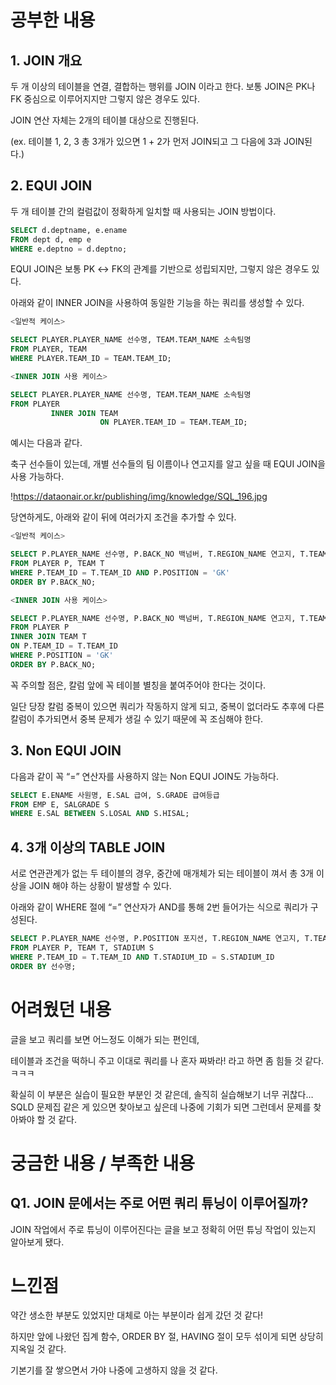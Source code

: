 # 공부한 내용


## 1. JOIN 개요

두 개 이상의 테이블을 연결, 결합하는 행위를 JOIN 이라고 한다. 보통 JOIN은 PK나 FK 중심으로 이루어지지만 그렇지 않은 경우도 있다.

JOIN 연산 자체는 2개의 테이블 대상으로 진행된다.

(ex. 테이블 1, 2, 3 총 3개가 있으면 1 + 2가 먼저 JOIN되고 그 다음에 3과 JOIN된다.)

## 2. EQUI JOIN

두 개 테이블 간의 컬럼값이 정확하게 일치할 때 사용되는 JOIN 방법이다.

```sql
SELECT d.deptname, e.ename
FROM dept d, emp e
WHERE e.deptno = d.deptno;
```

EQUI JOIN은 보통 PK ↔ FK의 관계를 기반으로 성립되지만, 그렇지 않은 경우도 있다.

아래와 같이 INNER JOIN을 사용하여 동일한 기능을 하는 쿼리를 생성할 수 있다.

```sql
<일반적 케이스>

SELECT PLAYER.PLAYER_NAME 선수명, TEAM.TEAM_NAME 소속팀명
FROM PLAYER, TEAM
WHERE PLAYER.TEAM_ID = TEAM.TEAM_ID;

<INNER JOIN 사용 케이스>

SELECT PLAYER.PLAYER_NAME 선수명, TEAM.TEAM_NAME 소속팀명
FROM PLAYER
         INNER JOIN TEAM
                    ON PLAYER.TEAM_ID = TEAM.TEAM_ID;
```

예시는 다음과 같다.

축구 선수들이 있는데, 개별 선수들의 팀 이름이나 연고지를 알고 싶을 때 EQUI JOIN을 사용 가능하다.

!https://dataonair.or.kr/publishing/img/knowledge/SQL_196.jpg

당연하게도, 아래와 같이 뒤에 여러가지 조건을 추가할 수 있다.

```sql
<일반적 케이스>

SELECT P.PLAYER_NAME 선수명, P.BACK_NO 백넘버, T.REGION_NAME 연고지, T.TEAM_NAME 팀명 
FROM PLAYER P, TEAM T 
WHERE P.TEAM_ID = T.TEAM_ID AND P.POSITION = 'GK' 
ORDER BY P.BACK_NO; 

<INNER JOIN 사용 케이스>

SELECT P.PLAYER_NAME 선수명, P.BACK_NO 백넘버, T.REGION_NAME 연고지, T.TEAM_NAME 팀명 
FROM PLAYER P 
INNER JOIN TEAM T 
ON P.TEAM_ID = T.TEAM_ID 
WHERE P.POSITION = 'GK' 
ORDER BY P.BACK_NO;
```

꼭 주의할 점은, 칼럼 앞에 꼭 테이블 별칭을 붙여주어야 한다는 것이다.

일단 당장 칼럼 중복이 있으면 쿼리가 작동하지 않게 되고, 중복이 없더라도 추후에 다른 칼럼이 추가되면서 중복 문제가 생길 수 있기 때문에 꼭 조심해야 한다.

## 3. Non EQUI JOIN

다음과 같이 꼭 “=” 연산자를 사용하지 않는 Non EQUI JOIN도 가능하다.

```sql
SELECT E.ENAME 사원명, E.SAL 급여, S.GRADE 급여등급 
FROM EMP E, SALGRADE S 
WHERE E.SAL BETWEEN S.LOSAL AND S.HISAL;
```

## 4. 3개 이상의 TABLE JOIN

서로 연관관계가 없는 두 테이블의 경우, 중간에 매개체가 되는 테이블이 껴서 총 3개 이상을 JOIN 해야 하는 상황이 발생할 수 있다.

아래와 같이 WHERE 절에 “=” 연산자가 AND를 통해 2번 들어가는 식으로 쿼리가 구성된다.

```sql
SELECT P.PLAYER_NAME 선수명, P.POSITION 포지션, T.REGION_NAME 연고지, T.TEAM_NAME 팀명, S.STADIUM_NAME 구장명 
FROM PLAYER P, TEAM T, STADIUM S 
WHERE P.TEAM_ID = T.TEAM_ID AND T.STADIUM_ID = S.STADIUM_ID 
ORDER BY 선수명; 
```

# 어려웠던 내용


글을 보고 쿼리를 보면 어느정도 이해가 되는 편인데,

테이블과 조건을 떡하니 주고 이대로 쿼리를 나 혼자 짜봐라! 라고 하면 좀 힘들 것 같다. ㅋㅋㅋ

확실히 이 부분은 실습이 필요한 부분인 것 같은데, 솔직히 실습해보기 너무 귀찮다… SQLD 문제집 같은 게 있으면 찾아보고 싶은데 나중에 기회가 되면 그런데서 문제를 찾아봐야 할 것 같다.

# 궁금한 내용 / 부족한 내용


## Q1. JOIN 문에서는 주로 어떤 쿼리 튜닝이 이루어질까?

JOIN 작업에서 주로 튜닝이 이루어진다는 글을 보고 정확히 어떤 튜닝 작업이 있는지 알아보게 됐다.

# 느낀점


약간 생소한 부분도 있었지만 대체로 아는 부분이라 쉽게 갔던 것 같다!

하지만 앞에 나왔던 집계 함수, ORDER BY 절, HAVING 절이 모두 섞이게 되면 상당히 지옥일 것 같다.

기본기를 잘 쌓으면서 가야 나중에 고생하지 않을 것 같다.
